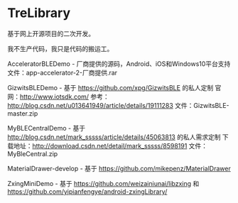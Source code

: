 # TreLibrary

基于网上开源项目的二次开发。

我不生产代码，我只是代码的搬运工。

AcceleratorBLEDemo - 厂商提供的源码，Android、iOS和Windows10平台支持 文件：app-accelerator-2-厂商提供.rar

GizwitsBLEDemo - 基于 https://github.com/xpg/GizwitsBLE 的私人定制 官网：http://www.iotsdk.com/ 参考：http://blog.csdn.net/u013641949/article/details/19111283 文件：GizwitsBLE-master.zip

MyBLECentralDemo - 基于 http://blog.csdn.net/mark_sssss/article/details/45063813 的私人需求定制 下载地址：http://download.csdn.net/detail/mark_sssss/8598191 文件：MyBleCentral.zip

MaterialDrawer-develop - 基于 https://github.com/mikepenz/MaterialDrawer

ZxingMiniDemo - 基于 https://github.com/weizainiunai/libzxing 和 https://github.com/yipianfengye/android-zxingLibrary/